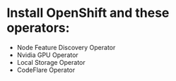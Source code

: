 # Install OpenShift and these operators:  
* Node Feature Discovery Operator
*  Nvidia GPU Operator
*  Local Storage Operator 
*  CodeFlare Operator 

